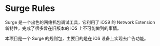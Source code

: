 # Surge Rules

Surge 是一个出色的网络抓包调试工具，它利用了 iOS9 的 Network Extension 新特性，完成了很多曾在旧版本的 iOS 上不可能做到的事情。

本项目是一个 Surge 的规则包，主要目的是在 iOS 设备上实现去广告功能。
